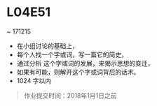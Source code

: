 # L04E51 
~ 171215

- 在小组讨论的基础上，
- 每个人找一个字或词，写一篇它的简史，
- 通过分析 这个字或词的发展，来揭示思想的变迁，
- 如果有可能，则解开这个字或词背后的话术。
- 1024 字以内


> 作业提交时间：2018年1月1日之前




